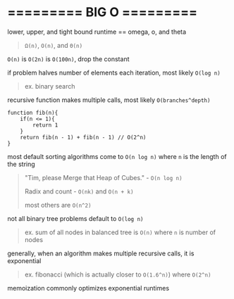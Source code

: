 # ========= BIG O =========

lower, upper, and tight bound runtime == omega, o, and theta
> `Ω(n)`, `O(n)`, and `Θ(n)`

`O(n)` is `O(2n)` is `O(100n)`, drop the constant

if problem halves number of elements each iteration, most likely `O(log n)`
> ex. binary search

recursive function makes multiple calls, most likely `O(branches^depth)`

```
function fib(n){
    if(n <= 1){
        return 1
    }
    return fib(n - 1) + fib(n - 1) // O(2^n)
}
```

most default sorting algorithms come to `O(n log n)` where `n` is the length of the string

> "Tim, please Merge that Heap of Cubes." - `O(n log n)`
>
> Radix and count - `O(nk)` and `O(n + k)`
>
> most others are `O(n^2)`

not all binary tree problems default to `O(log n)`
> ex. sum of all nodes in balanced tree is `O(n)` where `n` is number of nodes

generally, when an algorithm makes multiple recursive calls, it is exponential
> ex. fibonacci (which is actually closer to `O(1.6^n)`) where `O(2^n)`

memoization commonly optimizes exponential runtimes
